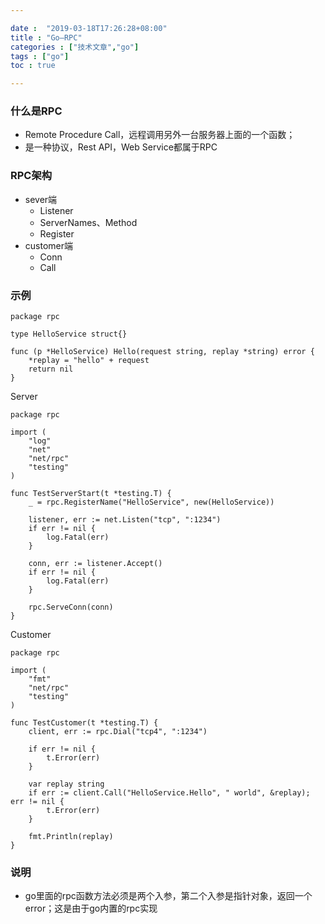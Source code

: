 ```yaml
---

date :  "2019-03-18T17:26:28+08:00" 
title : "Go—RPC" 
categories : ["技术文章","go"] 
tags : ["go"] 
toc : true

---
```


### 什么是RPC

- Remote Procedure Call，远程调用另外一台服务器上面的一个函数；
- 是一种协议，Rest API，Web Service都属于RPC

### RPC架构

- sever端
  - Listener
  - ServerNames、Method
  - Register
- customer端
  - Conn
  - Call

### 示例

```
package rpc

type HelloService struct{}

func (p *HelloService) Hello(request string, replay *string) error {
	*replay = "hello" + request
	return nil
}

```

Server

```
package rpc

import (
	"log"
	"net"
	"net/rpc"
	"testing"
)

func TestServerStart(t *testing.T) {
	_ = rpc.RegisterName("HelloService", new(HelloService))

	listener, err := net.Listen("tcp", ":1234")
	if err != nil {
		log.Fatal(err)
	}

	conn, err := listener.Accept()
	if err != nil {
		log.Fatal(err)
	}

	rpc.ServeConn(conn)
}

```

Customer

```
package rpc

import (
	"fmt"
	"net/rpc"
	"testing"
)

func TestCustomer(t *testing.T) {
	client, err := rpc.Dial("tcp4", ":1234")

	if err != nil {
		t.Error(err)
	}

	var replay string
	if err := client.Call("HelloService.Hello", " world", &replay); err != nil {
		t.Error(err)
	}

	fmt.Println(replay)
}

```

### 说明

- go里面的rpc函数方法必须是两个入参，第二个入参是指针对象，返回一个error；这是由于go内置的rpc实现